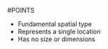 #POINTS

  + Fundamental spatial type
  + Represents a single location
  + Has no size or dimensions
